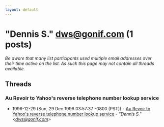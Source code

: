 ```yaml
---
layout: default
---
```


# "Dennis S." <dws@gonif.com> (1 posts)

_Be aware that many list participants used multiple email addresses over their time active on the list. As such this page may not contain all threads available._

## Threads

### Au Revoir to Yahoo's reverse telephone number lookup service
+ 1996-12-29 (Sun, 29 Dec 1996 03:57:37 -0800 (PST)) - [Au Revoir to Yahoo's reverse telephone number lookup service](/archive/1996/12/f24b5923019e83cc28a61032ba985ed45b403494cc7f85bd3a9c9d9e3249ceb3) - _"Dennis S." \<dws@gonif.com\>_

